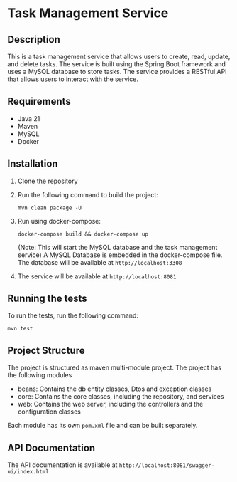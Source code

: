 # Task Management Service

## Description

This is a task management service that allows users to create, read, update, and delete tasks. The service is built using the Spring Boot framework and uses a MySQL database to store tasks. The service provides a RESTful API that allows users to interact with the service.

## Requirements

- Java 21
- Maven
- MySQL
- Docker

## Installation

1. Clone the repository
2. Run the following command to build the project:
    ```
    mvn clean package -U
    ```
3. Run using docker-compose:
    ```
    docker-compose build && docker-compose up
    ```
   (Note: This will start the MySQL database and the task management service) A MySQL Database is embedded in the docker-compose file. The database will be available at `http://localhost:3308`

4. The service will be available at `http://localhost:8081`

## Running the tests

To run the tests, run the following command:
```
mvn test
```

## Project Structure

The project is structured as maven multi-module project. The project has the following modules

- beans: Contains the db entity classes, Dtos and exception classes
- core: Contains the core classes, including the repository, and services
- web: Contains the web server, including the controllers and the configuration classes

Each module has its own `pom.xml` file and can be built separately.

## API Documentation

The API documentation is available at `http://localhost:8081/swagger-ui/index.html`


